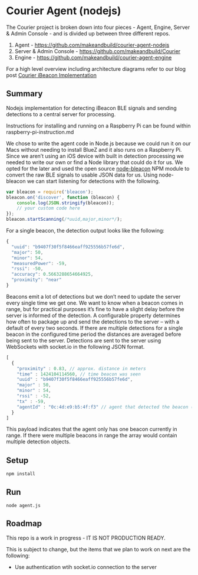 # Courier Agent (nodejs)
The Courier project is broken down into four pieces - Agent, Engine, Server & Admin Console - and is divided up between three different repos.

1. Agent - https://github.com/makeandbuild/courier-agent-nodejs
2. Server & Admin Console - https://github.com/makeandbuild/Courier
3. Engine - https://github.com/makeandbuild/courier-agent-engine

For a high level overview including architecture diagrams refer to our blog post [Courier iBeacon Implementation](http://makeandbuild.com/blog/post/courier-ibeacon-implementation)

## Summary
Nodejs implementation for detecting iBeacon BLE signals and sending detections to a central server for processing.

Instructions for installing and running on a Raspberry Pi can be found within raspberry-pi-instruction.md

We chose to write the agent code in Node.js because we could run it on our Macs without needing to install BlueZ and it also runs on a Raspberry Pi.  Since we aren’t using an iOS device with built in detection processing we needed to write our own or find a Node library that could do it for us.  We opted for the later and used the open source [node-bleacon](https://github.com/sandeepmistry/node-bleacon) NPM module to convert the raw BLE signals to usable JSON data for us.  Using node-bleacon we can start listening for detections with the following. 

```javascript
var bleacon = require('bleacon');
bleacon.on('discover', function (bleacon) {
    console.log(JSON.stringify(bleacon));
    // your custom code here
});
bleacon.startScanning(/*uuid,major,minor*/);
```

For a single beacon, the detection output looks like the following: 

```javascript
{
  "uuid": "b9407f30f5f8466eaff925556b57fe6d",
  "major": 50,
  "minor": 54,
  "measuredPower": -59,
  "rssi": -50,
  "accuracy": 0.5663288654664925,
  "proximity": "near"
}
```

Beacons emit a lot of detections but we don’t need to update the server every single time we get one.  We want to know when a beacon comes in range, but for practical purposes it’s fine to have a slight delay before the server is informed of the detection.  A configurable property determines how often to package up and send the detections to the server – with a default of every two seconds.  If there are multiple detections for a single beacon in the configured time period the distances are averaged before being sent to the server.  Detections are sent to the server using WebSockets with socket.io in the following JSON format.

```javascript
[
  {
    "proximity" : 0.83, // approx. distance in meters
    "time" : 1424104114560, // time beacon was seen
    "uuid" : "b9407f30f5f8466eaff925556b57fe6d",
    "major" : 50,
    "minor" : 54,
    "rssi" : -52,
    "tx" : -59,
    "agentId" : "0c:4d:e9:b5:4f:f3" // agent that detected the beacon (defaults to its mac address)
  }
]
```

This payload indicates that the agent only has one beacon currently in range.  If there were multiple beacons in range the array would contain multiple detection objects.

## Setup

```
npm install
```

## Run
```
node agent.js
```

## Roadmap
This repo is a work in progress - IT IS NOT PRODUCTION READY. 

This is subject to change, but the items that we plan to work on next are the following:

- Use authentication wtih socket.io connection to the server
